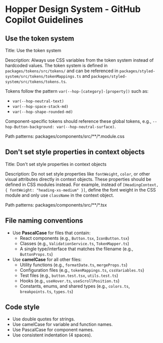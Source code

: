 # Hopper Design System - GitHub Copilot Guidelines

## Use the token system

Title: Use the token system

Description: Always use CSS variables from the token system instead of hardcoded values. The token system is defined in `packages/tokens/src/tokens/` and can be referenced in `packages/styled-system/src/tokens/tokenMappings.ts` and `packages/styled-system/src/tokens/tokens.ts`.

Tokens follow the pattern `var(--hop-[category]-[property])` such as:
- `var(--hop-neutral-text)`
- `var(--hop-space-stack-md)`
- `var(--hop-shape-rounded-md)`

Component-specific tokens should reference these global tokens, e.g., `--hop-Button-background: var(--hop-neutral-surface)`.

Path patterns: packages/components/src/**/*.module.css

## Don't set style properties in context objects

Title: Don't set style properties in context objects

Description: Do not set style properties like `fontWeight`, `color`, or other visual attributes directly in context objects.
These properties should be defined in CSS modules instead. For example, instead of `[HeadingContext, { fontWeight: "heading-xs-medium" }]`, define the font weight in the CSS module and only use `className` in the context object.

Path patterns: packages/components/src/**/*.tsx

## File naming conventions

- Use **PascalCase** for files that contain:
  - React components (e.g., `Button.tsx`, `IconButton.tsx`)
  - Classes (e.g., `ValidationService.ts`, `TokenMapper.ts`)
  - A single type/interface that matches the filename (e.g., `ButtonProps.ts`)
- Use **camelCase** for all other files:
  - Utility functions (e.g., `formatDate.ts`, `mergeProps.ts`)
  - Configuration files (e.g., `tokenMappings.ts`, `cssVariables.ts`)
  - Test files (e.g., `button.test.tsx`, `utils.test.ts`)
  - Hooks (e.g., `useHover.ts`, `useScrollPosition.ts`)
  - Constants, enums, and shared types (e.g., `colors.ts`, `breakpoints.ts`, `types.ts`)

## Code style

- Use double quotes for strings.
- Use camelCase for variable and function names.
- Use PascalCase for component names.
- Use consistent indentation (4 spaces).

